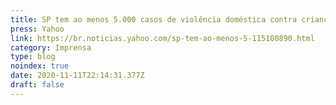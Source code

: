 ```yaml
---
title: SP tem ao menos 5.000 casos de violência doméstica contra crianças na pandemia
press: Yahoo
link: https://br.noticias.yahoo.com/sp-tem-ao-menos-5-115100890.html
category: Imprensa
type: blog
noindex: true
date: 2020-11-11T22:14:31.377Z
draft: false
---
```

